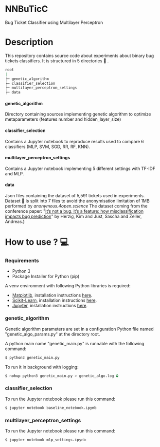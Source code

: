 # NNBuTicC
Bug Ticket Classifier using Multilayer Perceptron 

# Description
This repository contains source code about experiments about binary bug tickets classifiers.
It is structured in 5 directories :file_folder: .

```bash
root
|
├─ genetic_algorithm 
├─ classifier_selection 
├─ multilayer_perceptron_settings
├─ data
```


#### genetic_algorithm 
Directory containing sources implementing genetic algorithm to optimize metaparameters (features 
number and hidden_layer_size)

#### classifier_selection 
Contains a Jupyter notebook to reproduce results used to compare 6 classifiers (MLP, SVM, SGD, RR, RF, KNN).

####  multilayer_perceptron_settings
Contains a Jupyter notebook implementing 5 different settings with TF-IDF and MLP.

#### data
Json files containing the dataset of 5,591 tickets used in experiments. 
Dataset :scroll: is split into 7 files to avoid the anonymisation limitation of 1MB performed by _anonymous.4open.science_
The dataset coming from the conference paper: 
"[It’s not a bug, it’s a feature: how misclassification impacts bug prediction](https://www.microsoft.com/en-us/research/wp-content/uploads/2013/05/icse2013-bugclassify.pdf)" 
by Herzig, Kim and Just, Sascha and Zeller, Andreas.)

# How to use ? :computer:

### Requirements 
* Python 3
* Package Installer for Python (pip)


A venv environment with following Python libraries is required:
* [Matplotlib](https://matplotlib.org), installation instructions 
[here](https://matplotlib.org/3.3.2/users/installing.html#).
* [Scikit-Learn](https://scikit-learn.org/), installation instructions 
[here](https://scikit-learn.org/stable/install.html#installation-instructions).
* [Jupyter](https://jupyter.org), installation instructions 
[here](https://jupyter.org/install).

### genetic_algorithm
Genetic algorithm parameters are set in a configuration Python file named "genetic_algo_params.py" at the directory root.

A python main name "genetic_main.py" is runnable with the following command:
```bash
$ python3 genetic_main.py
```

To run it in background with logging:
```bash
$ nohup python3 genetic_main.py > genetic_algo.log &
```

### classifier_selection
To run the Jupyter notebook please run this command:
```bash
$ jupyter notebook baseline_notebook.ipynb
```

###  multilayer_perceptron_settings
To run the Jupyter notebook please run this command:

```bash
$ jupyter notebook mlp_settings.ipynb
```